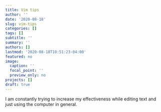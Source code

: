 ```yaml
---
title: Vim tips
author: ''
date: '2020-08-18'
slug: vim-tips
categories: []
tags: []
subtitle: ''
summary: ''
authors: []
lastmod: '2020-08-18T10:51:23-04:00'
featured: no
image:
  caption: ''
  focal_point: ''
  preview_only: no
projects: []
draft: true
---
```


I am constantly trying to increase my effectiveness while editing text and just using the computer in general.




